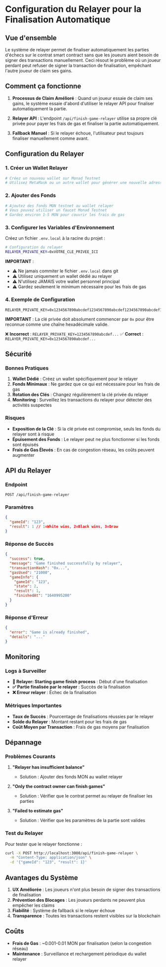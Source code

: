 # Configuration du Relayer pour la Finalisation Automatique

## Vue d'ensemble

Le système de relayer permet de finaliser automatiquement les parties d'échecs sur le contrat smart contract sans que les joueurs aient besoin de signer des transactions manuellement. Ceci résout le problème où un joueur perdant peut refuser de signer la transaction de finalisation, empêchant l'autre joueur de claim ses gains.

## Comment ça fonctionne

1. **Processus de Claim Amélioré** : Quand un joueur essaie de claim ses gains, le système essaie d'abord d'utiliser le relayer API pour finaliser automatiquement la partie.

2. **Relayer API** : L'endpoint `/api/finish-game-relayer` utilise sa propre clé privée pour payer les frais de gas et finaliser la partie automatiquement.

3. **Fallback Manuel** : Si le relayer échoue, l'utilisateur peut toujours finaliser manuellement comme avant.

## Configuration du Relayer

### 1. Créer un Wallet Relayer

```bash
# Créez un nouveau wallet sur Monad Testnet
# Utilisez MetaMask ou un autre wallet pour générer une nouvelle adresse
```

### 2. Ajouter des Fonds

```bash
# Ajoutez des fonds MON testnet au wallet relayer
# Vous pouvez utiliser un faucet Monad Testnet
# Gardez environ 1-5 MON pour couvrir les frais de gas
```

### 3. Configurer les Variables d'Environnement

Créez un fichier `.env.local` à la racine du projet :

```bash
# Configuration du relayer
RELAYER_PRIVATE_KEY=0xVOTRE_CLE_PRIVEE_ICI
```

**IMPORTANT** :

- ⚠️ Ne jamais commiter le fichier `.env.local` dans git
- ⚠️ Utilisez uniquement un wallet dédié au relayer
- ⚠️ N'utilisez JAMAIS votre wallet personnel principal
- ⚠️ Gardez seulement le minimum nécessaire pour les frais de gas

### 4. Exemple de Configuration

```env
RELAYER_PRIVATE_KEY=0x1234567890abcdef1234567890abcdef1234567890abcdef1234567890abcdef
```

**IMPORTANT** : La clé privée doit absolument commencer par `0x` pour être reconnue comme une chaîne hexadécimale valide.

❌ **Incorrect** : `RELAYER_PRIVATE_KEY=1234567890abcdef...`
✅ **Correct** : `RELAYER_PRIVATE_KEY=0x1234567890abcdef...`

## Sécurité

### Bonnes Pratiques

1. **Wallet Dédié** : Créez un wallet spécifiquement pour le relayer
2. **Fonds Minimaux** : Ne gardez que ce qui est nécessaire pour les frais de gas
3. **Rotation des Clés** : Changez régulièrement la clé privée du relayer
4. **Monitoring** : Surveillez les transactions du relayer pour détecter des activités suspectes

### Risques

- **Exposition de la Clé** : Si la clé privée est compromise, seuls les fonds du relayer sont à risque
- **Épuisement des Fonds** : Le relayer peut ne plus fonctionner si les fonds sont épuisés
- **Frais de Gas Élevés** : En cas de congestion réseau, les coûts peuvent augmenter

## API du Relayer

### Endpoint

```
POST /api/finish-game-relayer
```

### Paramètres

```json
{
  "gameId": "123",
  "result": 1 // 1=White wins, 2=Black wins, 3=Draw
}
```

### Réponse de Succès

```json
{
  "success": true,
  "message": "Game finished successfully by relayer",
  "transactionHash": "0x...",
  "gasUsed": "21000",
  "gameInfo": {
    "gameId": "123",
    "state": 2,
    "result": 1,
    "finishedAt": "1640995200"
  }
}
```

### Réponse d'Erreur

```json
{
  "error": "Game is already finished",
  "details": "..."
}
```

## Monitoring

### Logs à Surveiller

- **🤖 Relayer: Starting game finish process** : Début d'une finalisation
- **✅ Partie finalisée par le relayer** : Succès de la finalisation
- **❌ Erreur relayer** : Échec de la finalisation

### Métriques Importantes

- **Taux de Succès** : Pourcentage de finalisations réussies par le relayer
- **Solde du Relayer** : Montant restant pour les frais de gas
- **Coût Moyen par Transaction** : Frais de gas moyens par finalisation

## Dépannage

### Problèmes Courants

1. **"Relayer has insufficient balance"**

   - Solution : Ajouter des fonds MON au wallet relayer

2. **"Only the contract owner can finish games"**

   - Solution : Vérifier que le contrat permet au relayer de finaliser les parties

3. **"Failed to estimate gas"**
   - Solution : Vérifier que les paramètres de la partie sont valides

### Test du Relayer

Pour tester que le relayer fonctionne :

```bash
curl -X POST http://localhost:3000/api/finish-game-relayer \
  -H "Content-Type: application/json" \
  -d '{"gameId": "123", "result": 1}'
```

## Avantages du Système

1. **UX Améliorée** : Les joueurs n'ont plus besoin de signer des transactions de finalisation
2. **Prévention des Blocages** : Les joueurs perdants ne peuvent plus empêcher les claims
3. **Fiabilité** : Système de fallback si le relayer échoue
4. **Transparence** : Toutes les transactions restent visibles sur la blockchain

## Coûts

- **Frais de Gas** : ~0.001-0.01 MON par finalisation (selon la congestion réseau)
- **Maintenance** : Surveillance et rechargement périodique du wallet relayer
